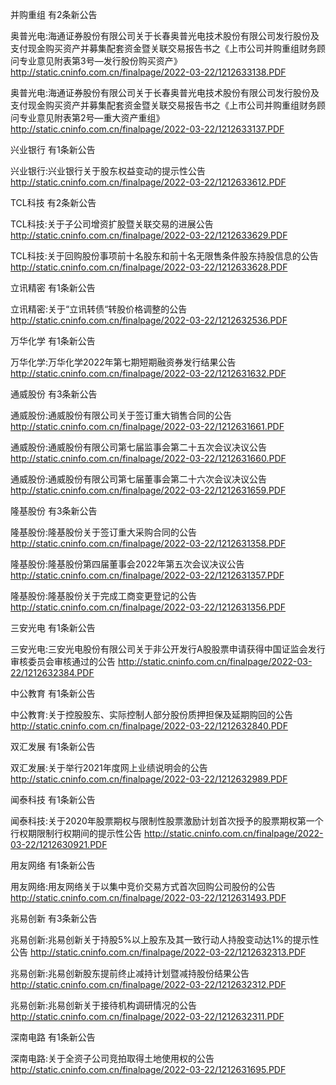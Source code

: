 并购重组 有2条新公告 

奥普光电:海通证券股份有限公司关于长春奥普光电技术股份有限公司发行股份及支付现金购买资产并募集配套资金暨关联交易报告书之《上市公司并购重组财务顾问专业意见附表第3号—发行股份购买资产》 http://static.cninfo.com.cn/finalpage/2022-03-22/1212633138.PDF 

奥普光电:海通证券股份有限公司关于长春奥普光电技术股份有限公司发行股份及支付现金购买资产并募集配套资金暨关联交易报告书之《上市公司并购重组财务顾问专业意见附表第2号—重大资产重组》 http://static.cninfo.com.cn/finalpage/2022-03-22/1212633137.PDF 

兴业银行 有1条新公告 

兴业银行:兴业银行关于股东权益变动的提示性公告 http://static.cninfo.com.cn/finalpage/2022-03-22/1212633612.PDF 

TCL科技 有2条新公告 

TCL科技:关于子公司增资扩股暨关联交易的进展公告 http://static.cninfo.com.cn/finalpage/2022-03-22/1212633629.PDF 

TCL科技:关于回购股份事项前十名股东和前十名无限售条件股东持股信息的公告 http://static.cninfo.com.cn/finalpage/2022-03-22/1212633628.PDF 

立讯精密 有1条新公告 

立讯精密:关于“立讯转债“转股价格调整的公告 http://static.cninfo.com.cn/finalpage/2022-03-22/1212632536.PDF 

万华化学 有1条新公告 

万华化学:万华化学2022年第七期短期融资券发行结果公告 http://static.cninfo.com.cn/finalpage/2022-03-22/1212631632.PDF 

通威股份 有3条新公告 

通威股份:通威股份有限公司关于签订重大销售合同的公告 http://static.cninfo.com.cn/finalpage/2022-03-22/1212631661.PDF 

通威股份:通威股份有限公司第七届监事会第二十五次会议决议公告 http://static.cninfo.com.cn/finalpage/2022-03-22/1212631660.PDF 

通威股份:通威股份有限公司第七届董事会第二十六次会议决议公告 http://static.cninfo.com.cn/finalpage/2022-03-22/1212631659.PDF 

隆基股份 有3条新公告 

隆基股份:隆基股份关于签订重大采购合同的公告 http://static.cninfo.com.cn/finalpage/2022-03-22/1212631358.PDF 

隆基股份:隆基股份第四届董事会2022年第五次会议决议公告 http://static.cninfo.com.cn/finalpage/2022-03-22/1212631357.PDF 

隆基股份:隆基股份关于完成工商变更登记的公告 http://static.cninfo.com.cn/finalpage/2022-03-22/1212631356.PDF 

三安光电 有1条新公告 

三安光电:三安光电股份有限公司关于非公开发行A股股票申请获得中国证监会发行审核委员会审核通过的公告 http://static.cninfo.com.cn/finalpage/2022-03-22/1212632384.PDF 

中公教育 有1条新公告 

中公教育:关于控股股东、实际控制人部分股份质押担保及延期购回的公告 http://static.cninfo.com.cn/finalpage/2022-03-22/1212632840.PDF 

双汇发展 有1条新公告 

双汇发展:关于举行2021年度网上业绩说明会的公告 http://static.cninfo.com.cn/finalpage/2022-03-22/1212632989.PDF 

闻泰科技 有1条新公告 

闻泰科技:关于2020年股票期权与限制性股票激励计划首次授予的股票期权第一个行权期限制行权期间的提示性公告 http://static.cninfo.com.cn/finalpage/2022-03-22/1212630921.PDF 

用友网络 有1条新公告 

用友网络:用友网络关于以集中竞价交易方式首次回购公司股份的公告 http://static.cninfo.com.cn/finalpage/2022-03-22/1212631493.PDF 

兆易创新 有3条新公告 

兆易创新:兆易创新关于持股5%以上股东及其一致行动人持股变动达1%的提示性公告 http://static.cninfo.com.cn/finalpage/2022-03-22/1212632313.PDF 

兆易创新:兆易创新股东提前终止减持计划暨减持股份结果公告 http://static.cninfo.com.cn/finalpage/2022-03-22/1212632312.PDF 

兆易创新:兆易创新关于接待机构调研情况的公告 http://static.cninfo.com.cn/finalpage/2022-03-22/1212632311.PDF 

深南电路 有1条新公告 

深南电路:关于全资子公司竞拍取得土地使用权的公告 http://static.cninfo.com.cn/finalpage/2022-03-22/1212631695.PDF 


